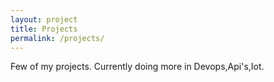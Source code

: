 ```yaml
---
layout: project
title: Projects
permalink: /projects/
---
```


Few of my projects. Currently doing more in Devops,Api's,Iot.
